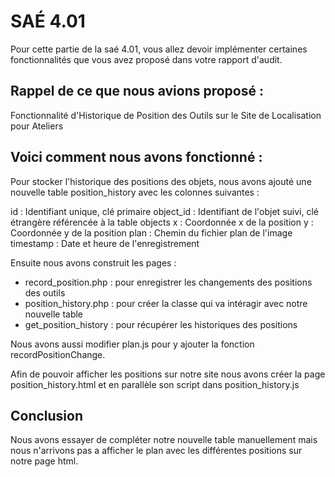 # SAÉ 4.01

Pour cette partie de la saé 4.01, vous allez devoir implémenter certaines fonctionnalités que vous avez proposé dans votre rapport d'audit.

## Rappel de ce que nous avions proposé :

Fonctionnalité d'Historique de Position des Outils sur le Site de Localisation pour Ateliers

## Voici comment nous avons fonctionné :

Pour stocker l'historique des positions des objets, nous avons ajouté une nouvelle table position_history avec les colonnes suivantes :

id : Identifiant unique, clé primaire
object_id : Identifiant de l'objet suivi, clé étrangère référencée à la table objects
x : Coordonnée x de la position
y : Coordonnée y de la position
plan : Chemin du fichier plan de l'image
timestamp : Date et heure de l'enregistrement

Ensuite nous avons construit les pages :
  - record_position.php : pour enregistrer les changements des positions des outils
  - position_history.php : pour créer la classe qui va intéragir avec notre nouvelle table
  - get_position_history : pour récupérer les historiques des positions

Nous avons aussi modifier plan.js pour y ajouter la fonction recordPositionChange.

Afin de pouvoir afficher les positions sur notre site nous avons créer la page position_history.html et en parallèle son script dans position_history.js

## Conclusion

Nous avons essayer de compléter notre nouvelle table manuellement mais nous n'arrivons pas a afficher le plan avec les différentes positions sur notre page html.
